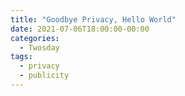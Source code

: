 ```yaml
---
title: "Goodbye Privacy, Hello World"
date: 2021-07-06T18:00:00-00:00
categories:
  - Twosday
tags:
  - privacy
  - publicity
---
```


